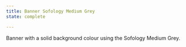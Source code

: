```yaml
---
title: Banner Sofology Medium Grey
state: complete

---
```

Banner with a solid background colour using the Sofology Medium Grey.